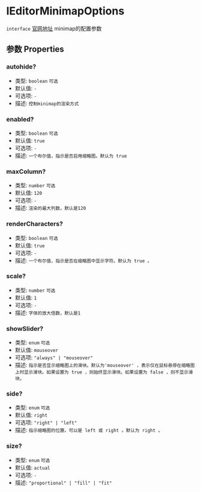 # IEditorMinimapOptions
`interface` [官网地址](https://microsoft.github.io/monaco-editor/docs.html#interfaces/editor.IEditorMinimapOptions.html)
minimap的配置参数

## 参数 Properties
### autohide?
+ 类型: `boolean`  `可选`
+ 默认值: `-`
+ 可选项: `-`
+ 描述: `控制minimap的渲染方式`

### enabled?
+ 类型: `boolean`  `可选`
+ 默认值: `true`
+ 可选项: `-`
+ 描述: `一个布尔值，指示是否启用缩略图。默认为 true `
  
### maxColumn?
+ 类型: `number`  `可选`
+ 默认值: `120`
+ 可选项: `-`
+ 描述: `渲染的最大列数，默认是120`

### renderCharacters?
+ 类型: `boolean`  `可选`
+ 默认值: `true`
+ 可选项: `-`
+ 描述: `一个布尔值，指示是否在缩略图中显示字符。默认为 true 。`

### scale?
+ 类型: `number`  `可选`
+ 默认值: `1`
+ 可选项: `-`
+ 描述: `字体的放大倍数，默认是1`

### showSlider?
+ 类型: `enum`  `可选`
+ 默认值: `mouseover`
+ 可选项: `"always" | "mouseover"`
+ 描述: `指示是否显示缩略图上的滑块。默认为'mouseover' ，表示仅在鼠标悬停在缩略图上时显示滑块。如果设置为 true ，则始终显示滑块。如果设置为 false ，则不显示滑块。 `

### side?
+ 类型: `enum`  `可选`
+ 默认值: `right`
+ 可选项: `"right" | "left"`
+ 描述: `指示缩略图的位置。可以是 left 或 right 。默认为 right 。`

### size?
+ 类型: `enum`  `可选`
+ 默认值: `actual`
+ 可选项: `-`
+ 描述: `"proportional" | "fill" | "fit"`